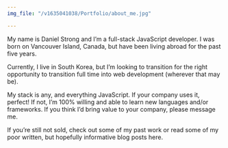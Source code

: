 ```yaml
---
img_file: "/v1635041038/Portfolio/about_me.jpg"

---
```

My name is Daniel Strong and I’m a full-stack JavaScript developer. I was born on Vancouver Island, Canada, but have been living abroad for the past five years.

Currently, I live in South Korea, but I’m looking to transition for the right opportunity to transition full time into web development (wherever that may be).

My stack is any, and everything JavaScript. If your company uses it, perfect! If not, I’m 100% willing and able to learn new languages and/or frameworks. If you think I’d bring value to your company, please message me.

If you’re still not sold, check out some of my past work or read some of my poor written, but hopefully informative blog posts here.